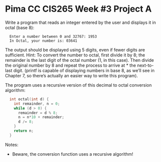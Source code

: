 # Pima CC CIS265 Week #3 Project A

Write a program that reads an integer entered by the user and displays it in octal (base 8):
```text
  Enter a number between 0 and 32767: 1953
  In Octal, your number is: 03641
```
The output should be displayed using 5 digits, even if fewer digits are sufficient. Hint: To convert the number to octal, first divide it by 8; the remainder is the last digit of the octal number (1, in this case). Then divide the original number by 8 and repeat the process to arrive at * the next-to-last digit. (printf is capable of displaying numbers in base 8, as we’ll see in Chapter 7, so there’s actually an easier way to write this program).

The program uses a recursive version of this decimal to octal conversion algorithm:
```C
  int octal(int d) {
    int remainder, n = 0;
    while (d > 0) {
      remainder = d % 8;
      n = n*10 + remainder;
      d /= 8;
    }
    return n;
  }
```

Notes:
*  Beware, the conversion function uses a recursive algorithm!
